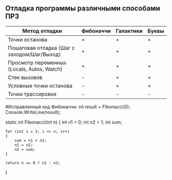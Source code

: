 ## Отладка программы различными способами ПР3

| Метод отладки                 | Фибоначчи   | Галактики   | Буквы        |
|-----------------------------|--------------|--------------|--------------|
| Точки останова               | +            | +            | +            |
| Пошаговая отладка (Шаг с заходом/Шаг/Выход) | +            | +            | +            |
| Просмотр переменных (Locals, Autos, Watch) | +            | +            | +            |
| Стек вызовов                 | -            | +            | +            |
| Условные точки останова     | -            | +            | +          |
| Точки трассировки        | -            | -            | -            |
#Исправленный код Фибоначчи:
int result = Fibonacci(5);
Console.WriteLine(result);

static int Fibonacci(int n)
{
    int n1 = 0;
    int n2 = 1;
    int sum;

    for (int i = 2; i <= n; i++)
    {
        sum = n1 + n2;
        n1 = n2;
        n2 = sum;
    }

    return n == 0 ? n1 : n2;
}

